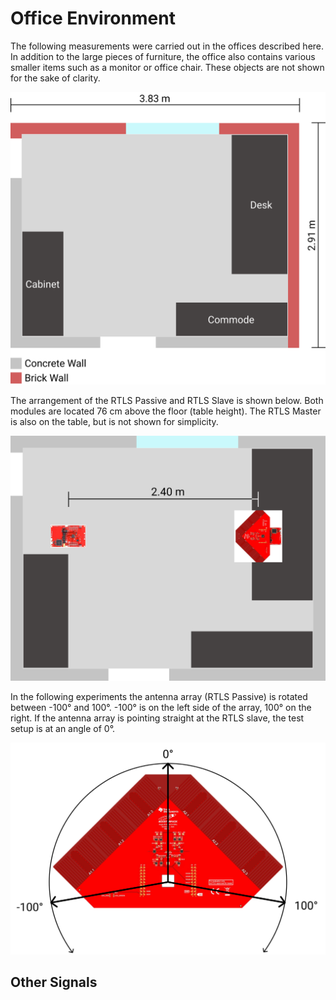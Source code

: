 # Office Environment

The following measurements were carried out in the offices described here. In addition to the large pieces of furniture, the office also contains various smaller items such as a monitor or office chair. These objects are not shown for the sake of clarity.

![Bluetooth Header Image](./assets/img/Office_Environment_Detail.png)

The arrangement of the RTLS Passive and RTLS Slave is shown below. Both modules are located 76 cm above the floor (table height). The RTLS Master is also on the table, but is not shown for simplicity.

![Bluetooth Header Image](./assets/img/Measurement_Setup.png)

In the following experiments the antenna array (RTLS Passive) is rotated between -100° and 100°. -100° is on the left side of the array, 100° on the right. If the antenna array is pointing straight at the RTLS slave, the test setup is at an angle of 0°.

![Bluetooth Header Image](./assets/img/Rotation_on_Array.png)

## Other Signals <Badge text="WIP" type="warning"/>


<ButtonGroup 
    :buttons="[
        { name: 'First' },
        { name: 'Second'},
        { name: 'tbl'  }
    ]"
/>